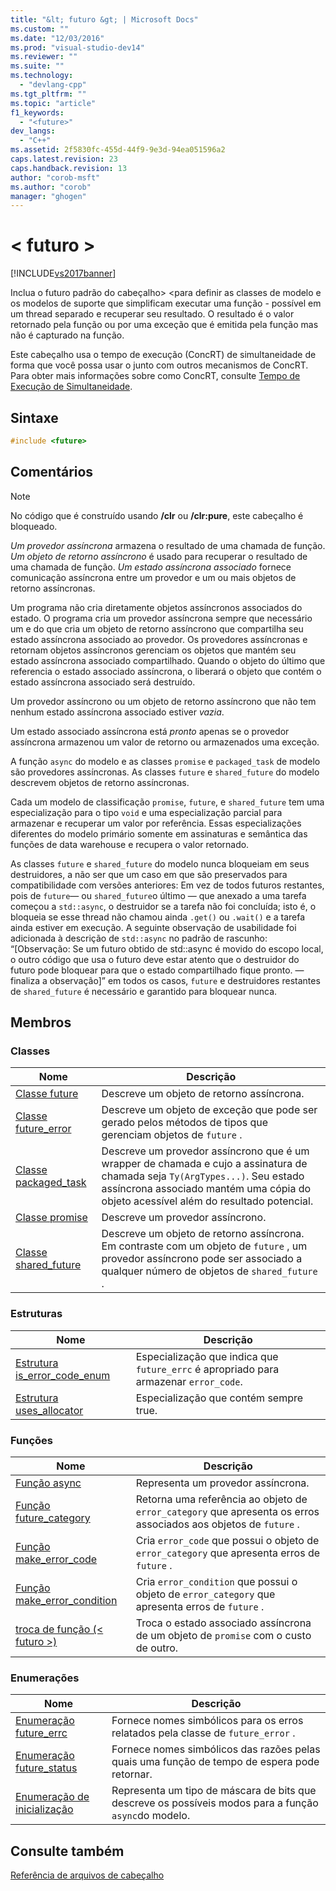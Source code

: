 ```yaml
---
title: "&lt; futuro &gt; | Microsoft Docs"
ms.custom: ""
ms.date: "12/03/2016"
ms.prod: "visual-studio-dev14"
ms.reviewer: ""
ms.suite: ""
ms.technology: 
  - "devlang-cpp"
ms.tgt_pltfrm: ""
ms.topic: "article"
f1_keywords: 
  - "<future>"
dev_langs: 
  - "C++"
ms.assetid: 2f5830fc-455d-44f9-9e3d-94ea051596a2
caps.latest.revision: 23
caps.handback.revision: 13
author: "corob-msft"
ms.author: "corob"
manager: "ghogen"
---
```

# &lt; futuro &gt;
[!INCLUDE[vs2017banner](../assembler/inline/includes/vs2017banner.md)]

Inclua o futuro padrão do cabeçalho\> \<para definir as classes de modelo e os modelos de suporte que simplificam executar uma função \- possível em um thread separado e recuperar seu resultado.  O resultado é o valor retornado pela função ou por uma exceção que é emitida pela função mas não é capturado na função.  
  
 Este cabeçalho usa o tempo de execução \(ConcRT\) de simultaneidade de forma que você possa usar o junto com outros mecanismos de ConcRT.  Para obter mais informações sobre como ConcRT, consulte [Tempo de Execução de Simultaneidade](../parallel/concrt/concurrency-runtime.md).  
  
## Sintaxe  
  
```cpp  
#include <future>  
```  
  
## Comentários  
  
> [!NOTE]
>  No código que é construído usando **\/clr** ou **\/clr:pure**, este cabeçalho é bloqueado.  
  
 *Um provedor assíncrona* armazena o resultado de uma chamada de função.  *Um objeto de retorno assíncrono* é usado para recuperar o resultado de uma chamada de função.  *Um estado assíncrona associado* fornece comunicação assíncrona entre um provedor e um ou mais objetos de retorno assíncronas.  
  
 Um programa não cria diretamente objetos assíncronos associados do estado.  O programa cria um provedor assíncrona sempre que necessário um e do que cria um objeto de retorno assíncrono que compartilha seu estado assíncrona associado ao provedor.  Os provedores assíncronas e retornam objetos assíncronos gerenciam os objetos que mantém seu estado assíncrona associado compartilhado.  Quando o objeto do último que referencia o estado associado assíncrona, o liberará o objeto que contém o estado assíncrona associado será destruído.  
  
 Um provedor assíncrono ou um objeto de retorno assíncrono que não tem nenhum estado assíncrona associado estiver *vazia*.  
  
 Um estado associado assíncrona está *pronto* apenas se o provedor assíncrona armazenou um valor de retorno ou armazenados uma exceção.  
  
 A função `async` do modelo e as classes `promise` e `packaged_task` de modelo são provedores assíncronas.  As classes `future` e `shared_future` do modelo descrevem objetos de retorno assíncronas.  
  
 Cada um modelo de classificação `promise`, `future`, e `shared_future` tem uma especialização para o tipo `void` e uma especialização parcial para armazenar e recuperar um valor por referência.  Essas especializações diferentes do modelo primário somente em assinaturas e semântica das funções de data warehouse e recupera o valor retornado.  
  
 As classes `future` e `shared_future` do modelo nunca bloqueiam em seus destruidores, a não ser que um caso em que são preservados para compatibilidade com versões anteriores: Em vez de todos futuros restantes, pois de `future`— ou `shared_future`o último — que anexado a uma tarefa começou a `std::async`, o destruidor se a tarefa não foi concluída; isto é, o bloqueia se esse thread não chamou ainda `.get()` ou `.wait()` e a tarefa ainda estiver em execução.  A seguinte observação de usabilidade foi adicionada à descrição de `std::async` no padrão de rascunho: “\[Observação: Se um futuro obtido de std::async é movido do escopo local, o outro código que usa o futuro deve estar atento que o destruidor do futuro pode bloquear para que o estado compartilhado fique pronto. — finaliza a observação\]” em todos os casos, `future` e destruidores restantes de `shared_future` é necessário e garantido para bloquear nunca.  
  
## Membros  
  
### Classes  
  
|Nome|Descrição|  
|----------|---------------|  
|[Classe future](../standard-library/future-class.md)|Descreve um objeto de retorno assíncrona.|  
|[Classe future\_error](../standard-library/future-error-class.md)|Descreve um objeto de exceção que pode ser gerado pelos métodos de tipos que gerenciam objetos de `future` .|  
|[Classe packaged\_task](../standard-library/packaged-task-class.md)|Descreve um provedor assíncrono que é um wrapper de chamada e cujo a assinatura de chamada seja `Ty(ArgTypes...)`.  Seu estado assíncrona associado mantém uma cópia do objeto acessível além do resultado potencial.|  
|[Classe promise](../standard-library/promise-class.md)|Descreve um provedor assíncrono.|  
|[Classe shared\_future](../standard-library/shared-future-class.md)|Descreve um objeto de retorno assíncrona.  Em contraste com um objeto de `future` , um provedor assíncrono pode ser associado a qualquer número de objetos de `shared_future` .|  
  
### Estruturas  
  
|Nome|Descrição|  
|----------|---------------|  
|[Estrutura is\_error\_code\_enum](../standard-library/is-error-code-enum-structure.md)|Especialização que indica que `future_errc` é apropriado para armazenar `error_code`.|  
|[Estrutura uses\_allocator](../standard-library/uses-allocator-structure.md)|Especialização que contém sempre true.|  
  
### Funções  
  
|Nome|Descrição|  
|----------|---------------|  
|[Função async](../Topic/async%20Function.md)|Representa um provedor assíncrona.|  
|[Função future\_category](../Topic/future_category%20Function.md)|Retorna uma referência ao objeto de `error_category` que apresenta os erros associados aos objetos de `future` .|  
|[Função make\_error\_code](../Topic/make_error_code%20Function.md)|Cria `error_code` que possui o objeto de `error_category` que apresenta erros de `future` .|  
|[Função make\_error\_condition](../Topic/make_error_condition%20Function.md)|Cria `error_condition` que possui o objeto de `error_category` que apresenta erros de `future` .|  
|[troca de função \(\< futuro \>\)](../Topic/swap%20Function%20\(%3Cfuture%3E\).md)|Troca o estado associado assíncrona de um objeto de `promise` com o custo de outro.|  
  
### Enumerações  
  
|Nome|Descrição|  
|----------|---------------|  
|[Enumeração future\_errc](../Topic/future_errc%20Enumeration.md)|Fornece nomes simbólicos para os erros relatados pela classe de `future_error` .|  
|[Enumeração future\_status](../Topic/future_status%20Enumeration.md)|Fornece nomes simbólicos das razões pelas quais uma função de tempo de espera pode retornar.|  
|[Enumeração de inicialização](../Topic/launch%20Enumeration.md)|Representa um tipo de máscara de bits que descreve os possíveis modos para a função `async`do modelo.|  
  
## Consulte também  
 [Referência de arquivos de cabeçalho](../standard-library/cpp-standard-library-header-files.md)
